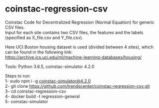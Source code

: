 # coinstac-regression-csv
Coinstac Code for Decentralized Regression (Normal Equation) for generic CSV files. \
Input for each site contains two CSV files, the features and the labels (specified as X_file.csv and Y_file.csv).

Here UCI Boston housing dataset is used (divided between 4 sites), which can be found in the following link:\
https://archive.ics.uci.edu/ml/machine-learning-databases/housing/

Tools: Python 3.6.5, coinstac-simulator 4.2.0

Steps to run: \
1- sudo npm i -g coinstac-simulator@4.2.0 \
2- git clone https://github.com/trendscenter/coinstac-regression-csv.git \
3- cd coinstac-regression-csv \
4- docker build -t regression-general \
5- coinstac-simulator 
